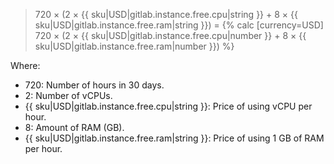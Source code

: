 > 720 × (2 × {{ sku|USD|gitlab.instance.free.cpu|string }} + 8 × {{ sku|USD|gitlab.instance.free.ram|string }}) = {% calc [currency=USD] 720 × (2 × {{ sku|USD|gitlab.instance.free.cpu|number }} + 8 × {{ sku|USD|gitlab.instance.free.ram|number }}) %}

  Where:

  * 720: Number of hours in 30 days.
  * 2: Number of vCPUs.
  * {{ sku|USD|gitlab.instance.free.cpu|string }}: Price of using vCPU per hour.
  * 8: Amount of RAM (GB).
  * {{ sku|USD|gitlab.instance.free.ram|string }}: Price of using 1 GB of RAM per hour.